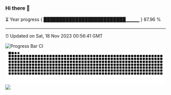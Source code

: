 ### Hi there 👋

⏳ Year progress { ██████████████████████████▁▁▁▁ } 87.96 %

---

⏰ Updated on Sat, 18 Nov 2023 00:56:41 GMT

![Progress Bar CI](https://github.com/liununu/liununu/workflows/Progress%20Bar%20CI/badge.svg)![](https://raw.githubusercontent.com/L1cardo/L1cardo/main/assets/github-contribution-grid-snake.svg)![](https://raw.githubusercontent.com/seesaws/seesaws/main/assets/github-contribution-grid-snake.svg)
